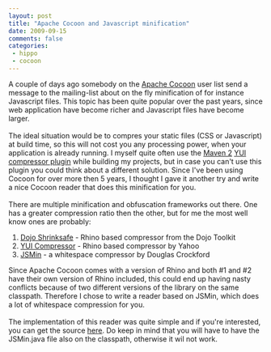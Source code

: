 ```yaml
---
layout: post
title: "Apache Cocoon and Javascript minification"
date: 2009-09-15
comments: false
categories:
 - hippo
 - cocoon
---
```


<div class='post'>
A couple of days ago somebody on the <a href="http://cocoon.apache.org/">Apache Cocoon</a> user list send a message to the mailing-list about on the fly minification of for instance Javascript files. This topic has been quite popular over the past years, since web application have become richer and Javascript files have become larger.<br /><br />The ideal situation would be to compres your static files (CSS or Javascript) at build time, so this will not cost you any processing power, when your application is already running. I myself quite often use the <a href="http://maven.apache.org/">Maven 2</a> <a href="http://alchim.sourceforge.net/yuicompressor-maven-plugin/overview.html">YUI compressor plugin</a> while building my projects, but in case you can't use this plugin you could think about a different solution. Since I've been using Cocoon for over more then 5 years, I thought I gave it another try and write a nice Cocoon reader that does this minification for you.<br /><br />There are multiple minification and obfuscation frameworks out there. One has a greater compression ratio then the other, but for me the most well know ones are probably:<br /><ol><li><a href="http://shrinksafe.dojotoolkit.org/" target="_blank">Dojo Shrinksafe</a> - Rhino based compressor from the Dojo Toolkit<br /></li><li><a href="http://developer.yahoo.com/yui/compressor/" target="_blank">YUI Compressor</a> - Rhino based compressor by Yahoo<br /></li><li><a href="http://www.crockford.com/javascript/jsmin.html">JSMin</a> - a whitespace compressor by Douglas Crockford<br /></li></ol>Since Apache Cocoon comes with a version of Rhino and both #1 and #2 have their own version of Rhino included, this could end up having nasty conflicts because of two different versions of the library on the same classpath. Therefore I chose to write a reader based on JSMin, which does a lot of whitespace compression for you.<br /><br />The implementation of this reader was quite simple and if you're interested, you can get the source <a href="http://people.apache.org/%7Ejreijn/sources/java/JavaScriptMinifyReader.java">here</a>. Do keep in mind that you will have to have the JSMin.java file also on the classpath, otherwise it wil not work.</div>
